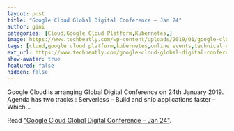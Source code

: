 ```yaml
---
layout: post
title: "Google Cloud Global Digital Conference – Jan 24"
author: gini
categories: [Cloud,Google Cloud Platform,Kubernetes,]
image: https://www.techbeatly.com/wp-content/uploads/2019/01/google-cloud-global-digital-conference-jan-24.jpg
tags: [cloud,google cloud platform,kubernetes,online events,technical events,gcp,gcp event,global digital conference,google cloud global digital conference,google cloud platform,google event,]
ext_url: https://www.techbeatly.com/google-cloud-global-digital-conference-jan-24/
show-avatar: true
featured: false
hidden: false
---
```


Google Cloud is arranging Global Digital Conference on 24th January 2019. Agenda has two tracks : Serverless – Build and ship applications faster – Which...

Read ["Google Cloud Global Digital Conference – Jan 24"](https://www.techbeatly.com/google-cloud-global-digital-conference-jan-24/).